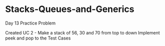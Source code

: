 # Stacks-Queues-and-Generics
Day 13 Practice Problem

Created UC 2 - Make a stack of 56, 30 and 70 from top to down
Implement peek and pop to the Test Cases
